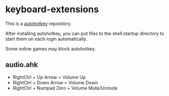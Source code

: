 # keyboard-extensions
This is a [autohotkey](https://www.autohotkey.com/) repository.

After installing autohotkey, you can put files to the shell:startup directory to start them on each login automatically.

Some online games may block autohotkey.

## audio.ahk
- RightCtrl + Up Arrow = Volume Up
- RightCtrl + Down Arrow = Volume Down
- RightCtrl + Numpad Zero = Volume Mute/Unmute
